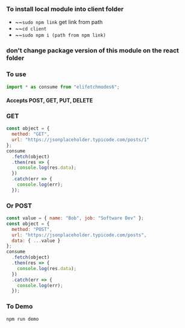 ### To install local module into client folder

- ~~`sudo npm link` get link from path
- ~~`cd client`
- ~~`sudo npm i (path from npm link)`

### don't change package version of this module on the react folder

### To use

```js
import * as consume from "elifetchmodes6";
```

#### Accepts POST, GET, PUT, DELETE

### GET

```js
const object = {
  method: "GET",
  url: "https://jsonplaceholder.typicode.com/posts/1"
};
consume
  .fetch(object)
  .then(res => {
    console.log(res.data);
  })
  .catch(err => {
    console.log(err);
  });
```

### Or POST

```js
const value = { name: "Bob", job: "Software Dev" };
const object = {
  method: "POST",
  url: "https://jsonplaceholder.typicode.com/posts",
  data: { ...value }
};
consume
  .fetch(object)
  .then(res => {
    console.log(res.data);
  })
  .catch(err => {
    console.log(err);
  });
```

### To Demo

```log
npm run demo
```
